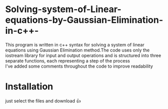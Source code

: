 # Solving-system-of-Linear-equations-by-Gaussian-Elimination-in-c++-
<p>This program is written in c++ syntax for solving a system of linear equations using Gaussian Elimination method.The code uses only the iostream library for input and output operations and is structured into three separate functions, each representing a step of the process<br> I've added some comments throughout the code to improve readability </p>
<h1>Installation</h1>
just select the files and download 👍
